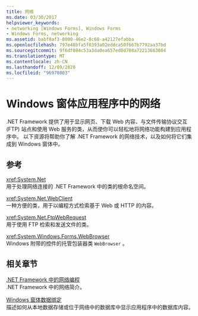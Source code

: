 ```yaml
---
title: 网络
ms.date: 03/30/2017
helpviewer_keywords:
- networking [Windows Forms], Windows Forms
- Windows Forms, networking
ms.assetid: babf8af3-8000-46e2-8c68-a42127efabba
ms.openlocfilehash: 797e48bfa5f0393a02eddca50f667b7792aa37bd
ms.sourcegitcommit: 9f6df084c53a3da0ea657ed0d708a72213683084
ms.translationtype: MT
ms.contentlocale: zh-CN
ms.lasthandoff: 12/09/2020
ms.locfileid: "96970803"
---
```

# <a name="networking-in-windows-forms-applications"></a>Windows 窗体应用程序中的网络

.NET Framework 提供了用于显示网页、下载 Web 内容、与文件传输协议交互 (FTP) 站点和使用 Web 服务的类，从而使你可以轻松地将网络功能构建到应用程序中。 以下资源将帮助你了解 .NET Framework 的网络技术，以及如何将它们集成到 Windows 窗体中。  
  
## <a name="reference"></a>参考  

 <xref:System.Net>  
 用于处理网络连接的 .NET Framework 中的类的根命名空间。  
  
 <xref:System.Net.WebClient>  
 一种方便的类，用于以编程方式检索基于 Web 或 HTTP 的内容。  
  
 <xref:System.Net.FtpWebRequest>  
 用于使用 FTP 检索和发送文件的类。  
  
 <xref:System.Windows.Forms.WebBrowser>  
 Windows 附带的控件的托管包装器类 `WebBrowser` 。  
  
## <a name="related-sections"></a>相关章节  

 [.NET Framework 中的网络编程](/dotnet/framework/network-programming/index)  
 .NET Framework 中的网络简介。  
  
 [Windows 窗体数据绑定](../windows-forms-data-binding.md)  
 描述如何从本地数据存储或位于网络中的数据库中显示应用程序中的数据库内容。
